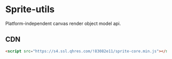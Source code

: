 # Sprite-utils

Platform-independent canvas render object model api.

## CDN

```html
<script src="https://s4.ssl.qhres.com/!83082e11/sprite-core.min.js"></script>
```
